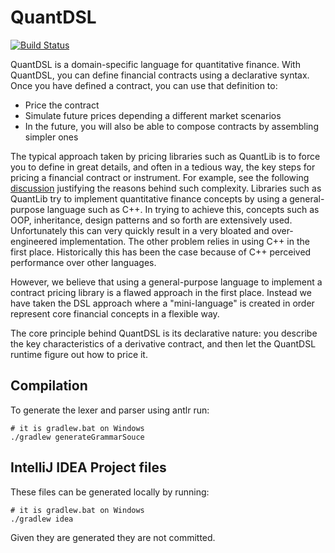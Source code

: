 # QuantDSL

[![Build Status](https://travis-ci.org/ftomassetti/QuantDSL.svg?branch=master)](https://travis-ci.org/ftomassetti/QuantDSL)

QuantDSL is a domain-specific language for quantitative finance. With QuantDSL,  you can define financial contracts using a declarative syntax. Once you have defined a contract, you can use that definition to:

- Price the contract
- Simulate future prices depending a different market scenarios
- In the future,  you will also be able to compose contracts by assembling simpler ones

The typical approach taken by pricing libraries such as QuantLib is to force you to define in great details, and often in a tedious way, the key steps for pricing a financial contract or instrument. For example, see the following [discussion](https://quant.stackexchange.com/questions/21046/why-does-it-take-so-many-lines-of-code-to-price-even-the-simplest-of-options-wit) justifying the reasons behind such complexity. Libraries such as QuantLib try to implement quantitative finance concepts by using a general-purpose language such as C++. In trying to achieve this, concepts such as OOP, inheritance, design patterns and so forth are extensively used. Unfortunately this can very quickly result in a very bloated and over-engineered implementation. The other problem relies in using C++ in the first place. Historically this has been the case because of C++ perceived performance over other languages.

However, we believe that using a general-purpose language to implement a contract pricing library is a flawed approach in the first place. Instead we have taken the DSL approach where a "mini-language" is created in order represent core financial concepts in a flexible way.     

The core principle behind QuantDSL is its declarative nature: you describe the key characteristics of a derivative contract, and then let the QuantDSL runtime figure out how to price it. 

## Compilation

To generate the lexer and parser using antlr run:

```
# it is gradlew.bat on Windows
./gradlew generateGrammarSouce
```

## IntelliJ IDEA Project files

These files can be generated locally by running:

```
# it is gradlew.bat on Windows
./gradlew idea
```

Given they are generated they are not committed.